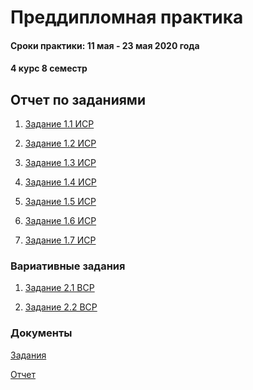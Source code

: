 # Преддипломная практика

#### Сроки практики: 11 мая - 23 мая 2020 года
#### 4 курс 8 семестр


## Отчет по заданиями

1) [Задание 1.1 ИСР](https://github.com/Kseniaveh/practic4/blob/master/ИСР%201.1.pdf)  

2) [Задание 1.2 ИСР](https://github.com/Kseniaveh/practic4/blob/master/ИСР%201.2.docx)  

3) [Задание 1.3 ИСР](https://github.com/Kseniaveh/practic2020/blob/master/1.3.docx)

4) [Задание 1.4 ИСР](https://github.com/Kseniaveh/practic4/blob/master/ИСР%201.4.docx)

5) [Задание 1.5 ИСР](https://github.com/Kseniaveh/practic4/blob/master/ИСР%201.5.pdf)

6) [Задание 1.6 ИСР](https://github.com/Kseniaveh/practic2020/blob/master/1.4.docx)

7) [Задание 1.7 ИСР](https://github.com/Kseniaveh/practic2020/blob/master/1.4.docx)



### Вариативные задания

1) [Задание 2.1 ВСР](https://github.com/Kseniaveh/practic4/tree/master/2.1.%20ВСР)  

2) [Задание 2.2 ВСР](https://github.com/Kseniaveh/practic4/blob/master/2.2%20ВСР%20Вехова.pdf)  



### Документы

[Задания](https://github.com/Kseniaveh/practic4/tree/master/задания_отчет)  

[Отчет](https://github.com/Kseniaveh/practic4/tree/master/итоговый%20отчет)  
